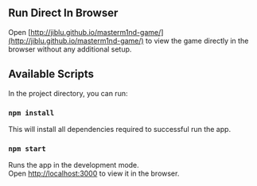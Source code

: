 ## Run Direct In Browser

Open [http://jiblu.github.io/masterm1nd-game/](http://jiblu.github.io/masterm1nd-game/) to view the game directly in the browser without any additional setup.

## Available Scripts

In the project directory, you can run:

### `npm install`

This will install all dependencies required to successful run the app.

### `npm start`

Runs the app in the development mode.<br />
Open [http://localhost:3000](http://localhost:3000) to view it in the browser.

